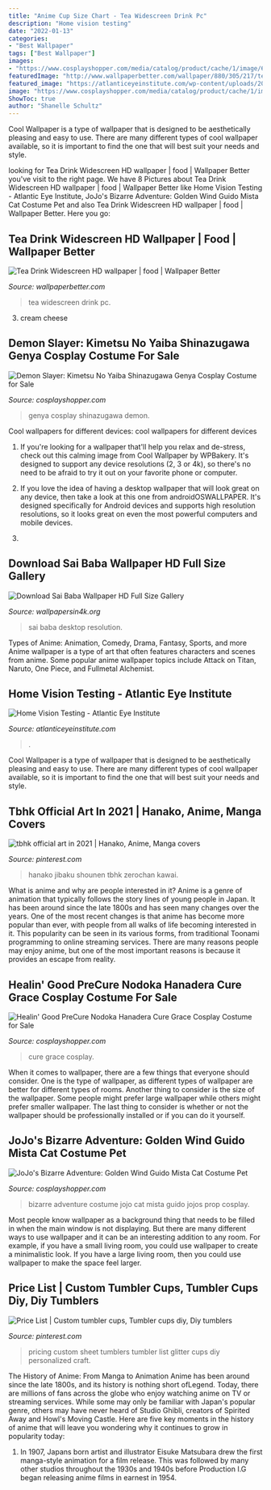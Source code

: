 ```yaml
---
title: "Anime Cup Size Chart - Tea Widescreen Drink Pc"
description: "Home vision testing"
date: "2022-01-13"
categories:
- "Best Wallpaper"
tags: ["Best Wallpaper"]
images:
- "https://www.cosplayshopper.com/media/catalog/product/cache/1/image/650x/d9e1aab3ff6d4b19f6110704db2ea214/C/O/COS-013_03_146.jpg"
featuredImage: "http://www.wallpaperbetter.com/wallpaper/880/305/217/tea-drink-widescreen-hd-2K-wallpaper.jpg"
featured_image: "https://atlanticeyeinstitute.com/wp-content/uploads/2020/04/Vision-Test-scaled.jpg"
image: "https://www.cosplayshopper.com/media/catalog/product/cache/1/image/650x/d9e1aab3ff6d4b19f6110704db2ea214/C/O/COS-005_04_106.jpg"
ShowToc: true
author: "Shanelle Schultz"
---
```



Cool Wallpaper is a type of wallpaper that is designed to be aesthetically pleasing and easy to use. There are many different types of cool wallpaper available, so it is important to find the one that will best suit your needs and style.

	

		
looking for Tea Drink Widescreen HD wallpaper | food | Wallpaper Better you've visit to the right page. We have 8 Pictures about Tea Drink Widescreen HD wallpaper | food | Wallpaper Better like Home Vision Testing - Atlantic Eye Institute, JoJo&#039;s Bizarre Adventure: Golden Wind Guido Mista Cat Costume Pet and also Tea Drink Widescreen HD wallpaper | food | Wallpaper Better. Here you go:
		
    
## Tea Drink Widescreen HD Wallpaper | Food | Wallpaper Better

<img loading=lazy src="http://www.wallpaperbetter.com/wallpaper/880/305/217/tea-drink-widescreen-hd-2K-wallpaper.jpg" onerror="this.onerror=null;this.src='https://tse4.mm.bing.net/th?id=OIP.2_5MNkP4l8ykq7qX19FrdAHaEo&amp;pid=15.1';" alt="Tea Drink Widescreen HD wallpaper | food | Wallpaper Better">

_Source: wallpaperbetter.com_

>tea widescreen drink pc. 

	

3. cream cheese 

    
## Demon Slayer: Kimetsu No Yaiba Shinazugawa Genya Cosplay Costume For Sale

<img loading=lazy src="https://www.cosplayshopper.com/media/catalog/product/cache/1/image/650x/d9e1aab3ff6d4b19f6110704db2ea214/C/O/COS-013_03_146.jpg" onerror="this.onerror=null;this.src='https://tse2.mm.bing.net/th?id=OIP.thsBvSObDhT3yN9ftFO35AHaO0&amp;pid=15.1';" alt="Demon Slayer: Kimetsu No Yaiba Shinazugawa Genya Cosplay Costume for Sale">

_Source: cosplayshopper.com_

>genya cosplay shinazugawa demon. 

	

Cool wallpapers for different devices:
cool wallpapers for different devices 

1. If you're looking for a wallpaper that'll help you relax and de-stress, check out this calming image from Cool Wallpaper by WPBakery. It's designed to support any device resolutions (2, 3 or 4k), so there's no need to be afraid to try it out on your favorite phone or computer.

2. If you love the idea of having a desktop wallpaper that will look great on any device, then take a look at this one from androidOSWALLPAPER. It's designed specifically for Android devices and supports high resolution resolutions, so it looks great on even the most powerful computers and mobile devices.

3.

    
## Download Sai Baba Wallpaper HD Full Size Gallery

<img loading=lazy src="https://www.wallpapersin4k.org/wp-content/uploads/2017/04/Sai-Baba-Wallpaper-HD-Full-Size-18.jpg" onerror="this.onerror=null;this.src='https://tse3.mm.bing.net/th?id=OIP.7YgADixgF-6YhWtXWnNXJQHaLF&amp;pid=15.1';" alt="Download Sai Baba Wallpaper HD Full Size Gallery">

_Source: wallpapersin4k.org_

>sai baba desktop resolution. 

	

Types of Anime: Animation, Comedy, Drama, Fantasy, Sports, and more
Anime wallpaper is a type of art that often features characters and scenes from anime. Some popular anime wallpaper topics include Attack on Titan, Naruto, One Piece, and Fullmetal Alchemist.

    
## Home Vision Testing - Atlantic Eye Institute

<img loading=lazy src="https://atlanticeyeinstitute.com/wp-content/uploads/2020/04/Vision-Test-scaled.jpg" onerror="this.onerror=null;this.src='https://tse3.mm.bing.net/th?id=OIP.-knPlqXdw2C4wI4E3PIlJQHaFJ&amp;pid=15.1';" alt="Home Vision Testing - Atlantic Eye Institute">

_Source: atlanticeyeinstitute.com_

>. 

	

Cool Wallpaper is a type of wallpaper that is designed to be aesthetically pleasing and easy to use. There are many different types of cool wallpaper available, so it is important to find the one that will best suit your needs and style.

    
## Tbhk Official Art In 2021 | Hanako, Anime, Manga Covers

<img loading=lazy src="https://i.pinimg.com/736x/d1/95/98/d195983164e213e16a7895380bbe7e27.jpg" onerror="this.onerror=null;this.src='https://tse3.mm.bing.net/th?id=OIP.4geqTsLb0G7n_rhuR3uY7QHaKk&amp;pid=15.1';" alt="tbhk official art in 2021 | Hanako, Anime, Manga covers">

_Source: pinterest.com_

>hanako jibaku shounen tbhk zerochan kawai. 

	

What is anime and why are people interested in it?
Anime is a genre of animation that typically follows the story lines of young people in Japan. It has been around since the late 1800s and has seen many changes over the years. One of the most recent changes is that anime has become more popular than ever, with people from all walks of life becoming interested in it. This popularity can be seen in its various forms, from traditional Toonami programming to online streaming services. There are many reasons people may enjoy anime, but one of the most important reasons is because it provides an escape from reality.

    
## Healin&#039; Good PreCure Nodoka Hanadera Cure Grace Cosplay Costume For Sale

<img loading=lazy src="https://www.cosplayshopper.com/media/catalog/product/cache/1/image/650x/d9e1aab3ff6d4b19f6110704db2ea214/C/O/COS-005_04_106.jpg" onerror="this.onerror=null;this.src='https://tse1.mm.bing.net/th?id=OIP.BH8tyVL2_0QKZ9fmpilbqQHaLH&amp;pid=15.1';" alt="Healin&#039; Good PreCure Nodoka Hanadera Cure Grace Cosplay Costume for Sale">

_Source: cosplayshopper.com_

>cure grace cosplay. 

	

When it comes to wallpaper, there are a few things that everyone should consider. One is the type of wallpaper, as different types of wallpaper are better for different types of rooms. Another thing to consider is the size of the wallpaper. Some people might prefer large wallpaper while others might prefer smaller wallpaper. The last thing to consider is whether or not the wallpaper should be professionally installed or if you can do it yourself.

    
## JoJo&#039;s Bizarre Adventure: Golden Wind Guido Mista Cat Costume Pet

<img loading=lazy src="https://www.cosplayshopper.com/media/catalog/product/cache/1/image/650x/d9e1aab3ff6d4b19f6110704db2ea214/C/O/COS-061_02_28.jpg" onerror="this.onerror=null;this.src='https://tse2.mm.bing.net/th?id=OIP.WLCQap8qbLitN4Qal_l-uwHaK3&amp;pid=15.1';" alt="JoJo&#039;s Bizarre Adventure: Golden Wind Guido Mista Cat Costume Pet">

_Source: cosplayshopper.com_

>bizarre adventure costume jojo cat mista guido jojos prop cosplay. 

	

Most people know wallpaper as a background thing that needs to be filled in when the main window is not displaying. But there are many different ways to use wallpaper and it can be an interesting addition to any room. For example, if you have a small living room, you could use wallpaper to create a minimalistic look. If you have a large living room, then you could use wallpaper to make the space feel larger.

    
## Price List | Custom Tumbler Cups, Tumbler Cups Diy, Diy Tumblers

<img loading=lazy src="https://i.pinimg.com/736x/15/fe/82/15fe8238ac554bdc88991de44834d17d.jpg" onerror="this.onerror=null;this.src='https://tse2.mm.bing.net/th?id=OIP.DaqE2vEDLHzKedIrowZ_NQAAAA&amp;pid=15.1';" alt="Price List | Custom tumbler cups, Tumbler cups diy, Diy tumblers">

_Source: pinterest.com_

>pricing custom sheet tumblers tumbler list glitter cups diy personalized craft. 

	

The History of Anime: From Manga to Animation
Anime has been around since the late 1800s, and its history is nothing short ofLegend. Today, there are millions of fans across the globe who enjoy watching anime on TV or streaming services. While some may only be familiar with Japan's popular genre, others may have never heard of Studio Ghibli, creators of Spirited Away and Howl's Moving Castle. Here are five key moments in the history of anime that will leave you wondering why it continues to grow in popularity today:
1) In 1907, Japans born artist and illustrator Eisuke Matsubara drew the first manga-style animation for a film release. This was followed by many other studios throughout the 1930s and 1940s before Production I.G began releasing anime films in earnest in 1954.

